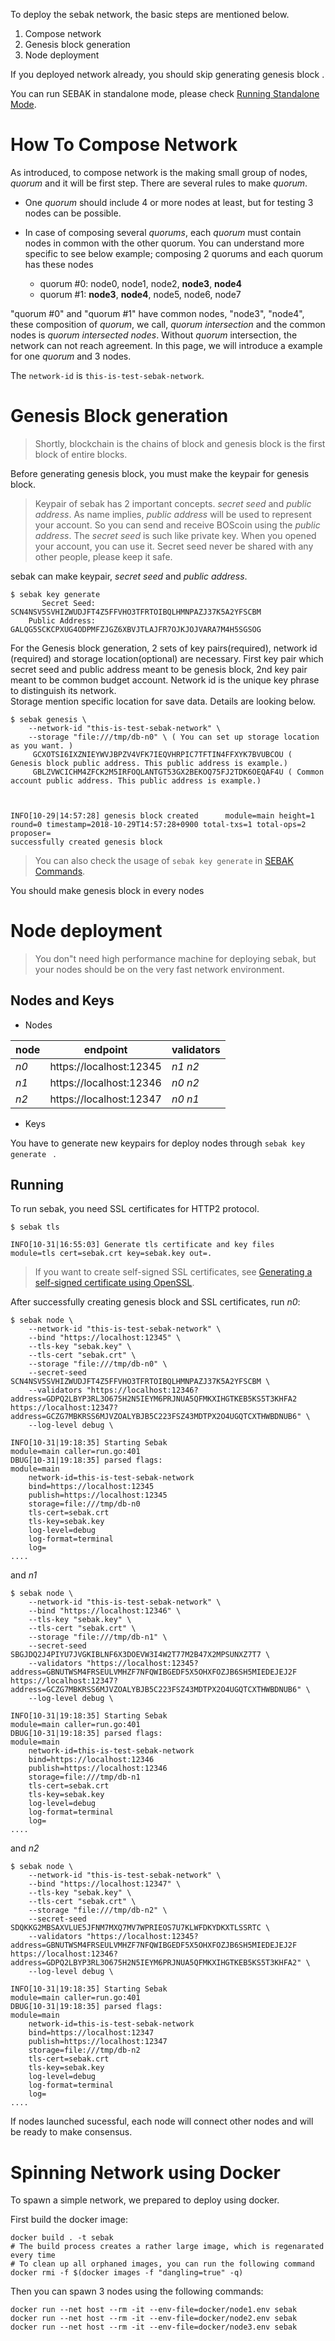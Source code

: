 To deploy the sebak network, the basic steps are mentioned below.

1. Compose network
1. Genesis block generation
1. Node deployment

If you deployed network already, you should skip generating genesis block .

You can run SEBAK in standalone mode, please check [Running Standalone Mode](./sebak_deployment_standalone.md).

# How To Compose Network

As introduced, to compose network is the making small group of nodes, *quorum* and it will be first step. There are several rules to make *quorum*.

* One *quorum* should include 4 or more nodes at least, but for testing 3 nodes can be possible.
* In case of composing several *quorums*, each *quorum* must contain nodes in common with the other quorum. You can understand more specific to see below example; composing 2 quorums and each quorum has these nodes

    - quorum #0: node0, node1, node2, **node3**, **node4**
    - quorum #1: **node3**, **node4**, node5, node6, node7

"quorum #0" and "quorum #1" have common nodes, "node3", "node4", these composition of *quorum*, we call, *quorum intersection* and the common nodes is *quorum intersected nodes*. Without *quorum* intersection, the network can not reach agreement. In this page, we will introduce a example for one *quorum* and 3 nodes.

The `network-id` is `this-is-test-sebak-network`.

# Genesis Block generation

> Shortly, blockchain is the chains of block and genesis block is the first block of entire blocks.

Before generating genesis block, you must make the keypair for genesis block.

> Keypair of sebak has 2 important concepts. *secret seed* and *public address*. As name implies, *public address* will be used to represent your account. So you can send and receive BOScoin using the *public address*. The *secret seed* is such like private key. When you opened your account, you can use it. Secret seed never be shared with any other people, please keep it safe.

sebak can make keypair, *secret seed* and *public address*.
```
$ sebak key generate
       Secret Seed: SCN4NSV5SVHIZWUDJFT4Z5FFVHO3TFRTOIBQLHMNPAZJ37K5A2YFSCBM
    Public Address: GALQG5SCKCPXUG4ODPMFZJGZ6XBVJTLAJFR7OJKJOJVARA7M4H5SGSOG
```

For the Genesis block generation, 2 sets of key pairs(required), network id (required) and storage location(optional) are necessary. 
First key pair which secret seed and public address meant to be genesis block, 2nd key pair meant to be common budget account. 
Network id is the unique key phrase to distinguish its network.  
Storage mention specific location for save data. 
Details are looking below.
 
```
$ sebak genesis \
    --network-id "this-is-test-sebak-network" \
    --storage "file:///tmp/db-n0" \ ( You can set up storage location as you want. )
     GCXOTSI6IXZNIEYWVJBPZV4VFK7IEQVHRPIC7TFTIN4FFXYK7BVUBCOU ( Genesis block public address. This public address is example.)
     GBLZVWCICHM4ZFCK2M5IRFOQLANTGT53GX2BEKOQ75FJ2TDK6OEQAF4U ( Common account public address. This public address is example.)
    


INFO[10-29|14:57:28] genesis block created      module=main height=1 round=0 timestamp=2018-10-29T14:57:28+0900 total-txs=1 total-ops=2 proposer=
successfully created genesis block
```

> You can also check the usage of `sebak key generate` in [SEBAK Commands](./sebak_command.md#sebak-genesis).

You should make genesis block in every nodes

# Node deployment

> You don"t need high performance machine for deploying sebak, but your nodes should be on the very fast network environment.

## Nodes and Keys

* Nodes

| node | endpoint | validators |
| -- | -- | -- |
| *n0* | https://<span></span>localhost:12345 | *n1 n2* |
| *n1* | https://<span></span>localhost:12346 | *n0 n2* |
| *n2* | https://<span></span>localhost:12347 | *n0 n1* |

* Keys

You have to generate new keypairs for deploy nodes through ```sebak key generate ``` .


## Running

To run sebak, you need SSL certificates for HTTP2 protocol.
```
$ sebak tls

INFO[10-31|16:55:03] Generate tls certificate and key files   module=tls cert=sebak.crt key=sebak.key out=.
```

> If you want to create self-signed SSL certificates, see [Generating a self-signed certificate using OpenSSL](https://www.ibm.com/support/knowledgecenter/en/SSWHYP_4.0.0/com.ibm.apimgmt.cmc.doc/task_apionprem_gernerate_self_signed_openSSL.html).

After successfully creating genesis block and SSL certificates, run *n0*:

```
$ sebak node \
    --network-id "this-is-test-sebak-network" \
    --bind "https://localhost:12345" \
    --tls-key "sebak.key" \
    --tls-cert "sebak.crt" \
    --storage "file:///tmp/db-n0" \
    --secret-seed SCN4NSV5SVHIZWUDJFT4Z5FFVHO3TFRTOIBQLHMNPAZJ37K5A2YFSCBM \
    --validators "https://localhost:12346?address=GDPQ2LBYP3RL3O675H2N5IEYM6PRJNUA5QFMKXIHGTKEB5KS5T3KHFA2 https://localhost:12347?address=GCZG7MBKRSS6MJVZOALYBJB5C223FSZ43MDTPX2O4UGQTCXTHWBDNUB6" \
    --log-level debug \

INFO[10-31|19:18:35] Starting Sebak                           module=main caller=run.go:401
DBUG[10-31|19:18:35] parsed flags:                            module=main
	network-id=this-is-test-sebak-network
	bind=https://localhost:12345
	publish=https://localhost:12345
	storage=file:///tmp/db-n0
	tls-cert=sebak.crt
	tls-key=sebak.key
	log-level=debug
	log-format=terminal
	log=
....
```

and *n1*
```
$ sebak node \
    --network-id "this-is-test-sebak-network" \
    --bind "https://localhost:12346" \
    --tls-key "sebak.key" \
    --tls-cert "sebak.crt" \
    --storage "file:///tmp/db-n1" \
    --secret-seed SBGJDQ2J4PIYU7JVGKIBLNF6X3DOEVW3I4W2T77M2B47X2MPSUNXZ7T7 \
    --validators "https://localhost:12345?address=GBNUTWSM4FRSEULVMHZF7NFQWIBGEDF5X5OHXFOZJB6SH5MIEDEJEJ2F https://localhost:12347?address=GCZG7MBKRSS6MJVZOALYBJB5C223FSZ43MDTPX2O4UGQTCXTHWBDNUB6" \
    --log-level debug \

INFO[10-31|19:18:35] Starting Sebak                           module=main caller=run.go:401
DBUG[10-31|19:18:35] parsed flags:                            module=main
	network-id=this-is-test-sebak-network
	bind=https://localhost:12346
	publish=https://localhost:12346
	storage=file:///tmp/db-n1
	tls-cert=sebak.crt
	tls-key=sebak.key
	log-level=debug
	log-format=terminal
	log=
....
```

and *n2*
```
$ sebak node \
    --network-id "this-is-test-sebak-network" \
    --bind "https://localhost:12347" \
    --tls-key "sebak.key" \
    --tls-cert "sebak.crt" \
    --storage "file:///tmp/db-n2" \
    --secret-seed SDQKKG2MBSAXVLUE5JFNM7MXQ7MV7WPRIEOS7U7KLWFDKYDKXTLSSRTC \
    --validators "https://localhost:12345?address=GBNUTWSM4FRSEULVMHZF7NFQWIBGEDF5X5OHXFOZJB6SH5MIEDEJEJ2F https://localhost:12346?address=GDPQ2LBYP3RL3O675H2N5IEYM6PRJNUA5QFMKXIHGTKEB5KS5T3KHFA2" \
    --log-level debug \

INFO[10-31|19:18:35] Starting Sebak                           module=main caller=run.go:401
DBUG[10-31|19:18:35] parsed flags:                            module=main
	network-id=this-is-test-sebak-network
	bind=https://localhost:12347
	publish=https://localhost:12347
	storage=file:///tmp/db-n2
	tls-cert=sebak.crt
	tls-key=sebak.key
	log-level=debug
	log-format=terminal
	log=
....
```

If nodes launched sucessful, each node will connect other nodes and will be ready to make consensus.

# Spinning Network using Docker

To spawn a simple network, we prepared to deploy using docker.

First build the docker image:
```
docker build . -t sebak
# The build process creates a rather large image, which is regenarated every time
# To clean up all orphaned images, you can run the following command
docker rmi -f $(docker images -f "dangling=true" -q)
```

Then you can spawn 3 nodes using the following commands:

```
docker run --net host --rm -it --env-file=docker/node1.env sebak
docker run --net host --rm -it --env-file=docker/node2.env sebak
docker run --net host --rm -it --env-file=docker/node3.env sebak
```